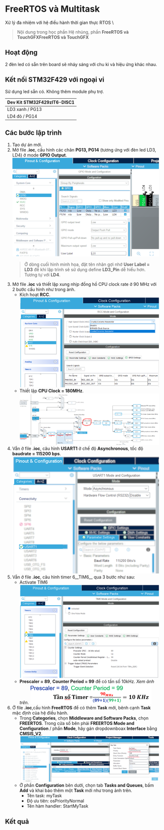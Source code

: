 # FreeRTOS và Multitask

Xử lý đa nhiệm với hệ điều hành thời gian thực RTOS
\
> Nội dung trong học phần Hệ nhúng, phần __FreeRTOS và TouchGFXFreeRTOS và TouchGFX__

## Hoạt động

2 đèn led có sẵn trên board sẽ nháy sáng với chu kì và hiệu ứng khác nhau.

## Kết nối STM32F429 với ngoại vi

Sử dụng led sẵn có. Không thêm module phụ trợ.

|Dev Kit STM32F429zIT6-DISC1|
|:--|
|LD3 xanh / PG13 |
|LD4 đỏ / PG14 |

## Các bước lập trình

1. Tạo dự án mới.
2. Mở file __.ioc__, cấu hinh các chân __PG13, PG14__ (tương ứng với đèn led LD3, LD4) ở mode __GPIO Output__.\
   ![alt text](./assets/LD3_LD4_Out.png)
   > Ở dòng cuối hình minh họa, đặt tên nhãn gợi nhớ __User Label = LD3__ để khi lập trình sẽ sử dụng define __LD3_Pin__ dễ hiểu hơn. Tương tự với __LD4__.
3. Mở file __.ioc__ và thiết lập xung nhịp đồng hồ CPU clock rate ở 90 MHz với 2 bước cấu hình như trong ảnh.
   - Kích hoạt __RCC__.\
    ![RCC Enable](./assets/RCCEnable.png)
   - Thiết lập __CPU Clock = 180MHz__.\
    ![Thiết lập CPU Clock](./assets/ClockConfigration_90MHz.png)
4. Vẫn ở file __.ioc__, câu hình __USART1__ ở chế độ __Asynchronous__, tốc độ __baudrate = 115200 bps__.
    ![cấu hình UART kiểu polling](./assets/UART_Enable_NoInterrupt.png)
5. Vẫn ở file __.ioc__, câu hình timer 6__TIM6__ qua 3 bước như sau:
   - Activate TIM6
     ![TIM6 Enable](./assets/TIM_Enable.png)
   - __Prescaler = 89__, __Counter Period = 99__ để có tần số 10kHz. _Xem ảnh trên_.
     ![Prescaler và Counter](./assets/TIM_Prescaler_Counter_10k.png)
6. Ở file __.ioc__,cấu hình __FreeRTOS__ để có thêm __Task__ mới, bênh cạnh __Task__ mặc định của hệ điều hành.
   - Trong __Categories__, chọn __Middleware and Software Packs__, chọn __FREERTOS__. Trong cửa số bên phải __FREERTOS Mode and Configuration__ / phần __Mode__, hãy gán dropdownboax __Interface__ bằng __CMSIS_V2__.
   ![Kích hoạt và Thêm Task mới](./assets/FreeRTOS_RegisterNewTask.png)
   - Ở phần __Configuration__ bên dưới, chọn tab __Tasks and Queues__, bấm __Add__ và khai báo thêm một __Task__ mới như trong ảnh trên.
      - Tên task: myTask
      - Độ ưu tiên: osPriorityNormal
      - Tên hàm handler: StartMyTask

## Kết quả

